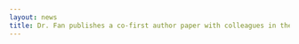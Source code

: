 ```yaml
---
layout: news
title: Dr. Fan publishes a co-first author paper with colleagues in the Zhuang Lab on 10k gene MERFISH with RNA velocity in situ and more.
---
```


